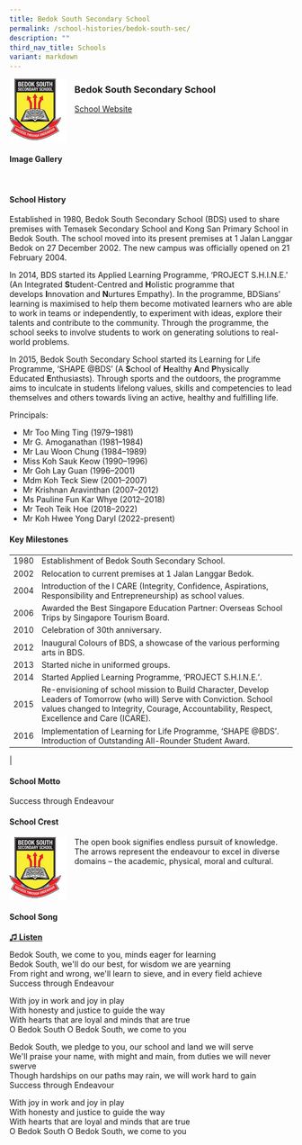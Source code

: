 ```yaml
---
title: Bedok South Secondary School
permalink: /school-histories/bedok-south-sec/
description: ""
third_nav_title: Schools
variant: markdown
---
```

<img align="left" style="width:20%;margin-right:15px;" src="/images/bedoksouthsec1.jpg"> 

### **Bedok South Secondary School**
[School Website](http://www.bedoksouthsec.moe.edu.sg/)

<br clear="left">

#### **Image Gallery**

<br clear="left">

#### **School History**
Established in 1980, Bedok South Secondary School (BDS) used to share premises with Temasek Secondary School and Kong San Primary School in Bedok South. The school moved into its present premises at 1 Jalan Langgar Bedok on 27 December 2002. The new campus was officially opened on 21 February 2004.

In 2014, BDS started its Applied Learning Programme, ‘PROJECT S.H.I.N.E.’ (An Integrated&nbsp;**S**tudent-Centred and&nbsp;**H**olistic programme that develops&nbsp;**I**nnovation and&nbsp;**N**urtures Empathy). In the programme, BDSians’ learning is maximised to help them become motivated learners who are able to work in teams or independently, to experiment with ideas, explore their talents and contribute to the community.&nbsp;Through the programme, the school seeks to involve students to work on generating solutions to real-world problems.&nbsp;

In 2015, Bedok South Secondary School started its Learning for Life Programme, ‘SHAPE @BDS’ (A&nbsp;**S**chool of&nbsp;**H**ealthy&nbsp;**A**nd&nbsp;**P**hysically Educated&nbsp;**E**nthusiasts). Through sports and the outdoors, the programme aims to inculcate in students lifelong values, skills and competencies to lead themselves and others towards living an active, healthy and fulfilling life.

Principals:<br>
*  Mr Too Ming Ting (1979–1981)<br>
*  Mr G. Amoganathan (1981–1984)<br>
*  Mr Lau Woon Chung (1984–1989)<br>
*  Miss Koh Sauk Keow (1990–1996)<br>
*  Mr Goh Lay Guan (1996–2001)<br>
*  Mdm Koh Teck Siew (2001–2007)<br>
*  Mr Krishnan Aravinthan (2007–2012)<br>
*  Ms Pauline Fun Kar Whye (2012–2018)<br>
*  Mr Teoh Teik Hoe (2018–2022)<br>
*  Mr Koh Hwee Yong Daryl (2022-present)

#### **Key Milestones**

|  |  |
|:---:|---|
| 1980 | Establishment of Bedok South Secondary School. |
| 2002 | Relocation to current premises at 1 Jalan Langgar Bedok. |
|2004| Introduction of the I CARE (Integrity, Confidence, Aspirations, Responsibility and Entrepreneurship) as school values.|
| 2006 | Awarded the Best Singapore Education Partner: Overseas School Trips by Singapore Tourism Board. |
| 2010 | Celebration of 30th anniversary. |
|2012| Inaugural Colours of BDS, a showcase of the various performing arts in BDS. |
| 2013 | Started niche in uniformed groups. |
| 2014 | Started Applied Learning Programme, ‘PROJECT S.H.I.N.E.’. |
| 2015 | Re-envisioning of school mission to Build Character, Develop Leaders of Tomorrow (who will) Serve with Conviction. School values changed to Integrity, Courage, Accountability, Respect, Excellence and Care (ICARE). |
| 2016 | Implementation of Learning for Life Programme, ‘SHAPE @BDS’. Introduction of Outstanding All-Rounder Student Award. |
|

#### **School Motto**
Success through Endeavour

#### **School Crest**
<img align="left" style="width:20%;margin-right:15px;" src="/images/bedoksouthsec1.jpg">

The open book signifies endless pursuit of knowledge. The arrows represent the endeavour to excel in diverse domains – the academic, physical, moral and cultural.

<br clear="left">

#### **School Song**
<a target="\_blank" href="https://drive.google.com/file/d/1d-6Vp9O-3i-Rwf3zImBB6tWmaZGSwWIK/view?usp=share_link">**♫ Listen**</a>

Bedok South, we come to you, minds eager for learning<br>
Bedok South, we'll do our best, for wisdom we are yearning<br>
From right and wrong, we'll learn to sieve, and in every field achieve<br>
Success through Endeavour
  
With joy in work and joy in play<br>
With honesty and justice to guide the way<br>
With hearts that are loyal and minds that are true<br>
O Bedok South O Bedok South, we come to you
  
Bedok South, we pledge to you, our school and land we will serve<br>
We'll praise your name, with might and main, from duties we will never swerve<br>
Though hardships on our paths may rain, we will work hard to gain<br>
Success through Endeavour
  
With joy in work and joy in play<br>
With honesty and justice to guide the way<br>
With hearts that are loyal and minds that are true<br>
O Bedok South O Bedok South, we come to you